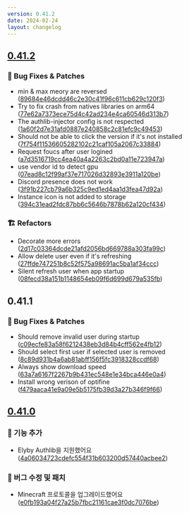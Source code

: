 ```yaml
---
version: 0.41.2
date: 2024-02-24
layout: changelog
---
```

## [0.41.2](#0.41.2)
### 🐛 Bug Fixes & Patches

- min & max meory are reversed ([89684e46dcdd46c2e30c41f96c611cb629c120f3](https://github.com/Voxelum/x-minecraft-launcher/commit/89684e46dcdd46c2e30c41f96c611cb629c120f3))
- Try to fix crash from natives libraries on arm64 ([77e62a7373ece75d4c42ad234e4ca60546d313b7](https://github.com/Voxelum/x-minecraft-launcher/commit/77e62a7373ece75d4c42ad234e4ca60546d313b7))
- The authlib-injector config is not respected ([1a60f2d7e31afd0887e240858c2c81efc9c49453](https://github.com/Voxelum/x-minecraft-launcher/commit/1a60f2d7e31afd0887e240858c2c81efc9c49453))
- Should not be able to click the version if it's not installed ([7f754f11536605282102c21caf105a2067c33884](https://github.com/Voxelum/x-minecraft-launcher/commit/7f754f11536605282102c21caf105a2067c33884))
- Request foucs after user logined ([a7d3516719cc4ea40a4a2263c2bd0a11e723947a](https://github.com/Voxelum/x-minecraft-launcher/commit/a7d3516719cc4ea40a4a2263c2bd0a11e723947a))
- use vendor id to detect gpu ([07ead8c12f99af37e717026d32893e3911a120be](https://github.com/Voxelum/x-minecraft-launcher/commit/07ead8c12f99af37e717026d32893e3911a120be))
- Discord presence does not work ([3f91b227cb79a6b325c9ed1ed4aa1d3fea47d92a](https://github.com/Voxelum/x-minecraft-launcher/commit/3f91b227cb79a6b325c9ed1ed4aa1d3fea47d92a))
- Instance icon is not added to storage ([394c31ead2fdc87bb6c5646b7878b62a120cf434](https://github.com/Voxelum/x-minecraft-launcher/commit/394c31ead2fdc87bb6c5646b7878b62a120cf434))

### 🏗️ Refactors

- Decorate more errors ([2d17c03364dcde21afd2056bd669788a303fa99c](https://github.com/Voxelum/x-minecraft-launcher/commit/2d17c03364dcde21afd2056bd669788a303fa99c))
- Allow delete user even if it's refreshing ([27ffde747251b8c52f575a98691ac5ba1af34ccc](https://github.com/Voxelum/x-minecraft-launcher/commit/27ffde747251b8c52f575a98691ac5ba1af34ccc))
- Silent refresh user when app startup ([08fecd38a151b1148654eb09f6d699d679a535fb](https://github.com/Voxelum/x-minecraft-launcher/commit/08fecd38a151b1148654eb09f6d699d679a535fb))


## 0.41.1
### 🐛 Bug Fixes & Patches

- Should remove invalid user during startup ([c09ecfe83a58f6212438eb3d84b4cff562e4fb12](https://github.com/Voxelum/x-minecraft-launcher/commit/c09ecfe83a58f6212438eb3d84b4cff562e4fb12))
- Should select first user if selected user is removed ([8c89d931b4a6ab81abff156f5fc3918328ccdf68](https://github.com/Voxelum/x-minecraft-launcher/commit/8c89d931b4a6ab81abff156f5fc3918328ccdf68))
- Always show download speed ([63a7a6167f2267b9b431ec548e1e34bca446e0a4](https://github.com/Voxelum/x-minecraft-launcher/commit/63a7a6167f2267b9b431ec548e1e34bca446e0a4))
- Install wrong verison of optifine ([f479aaca41e9a09e5b5175fb39d3a27b346f9f66](https://github.com/Voxelum/x-minecraft-launcher/commit/f479aaca41e9a09e5b5175fb39d3a27b346f9f66))


## [0.41.0](#0.41.0)

### 🚀 기능 추가

- Elyby Authlib을 지원했어요 ([4a06034723cdefc554f31b603200d57440acbee2](https://github.com/Voxelum/x-minecraft-launcher/commit/4a06034723cdefc554f31b603200d57440acbee2))

### 🐛 버그 수정 및 패치

- Minecraft 프로토콜을 업그레이드했어요 ([e0fb193a04f27a25b7fbc21161cae3f0dc7076be](https://github.com/Voxelum/x-minecraft-launcher/commit/e0fb193a04f27a25b7fbc21161cae3f0dc7076be))
